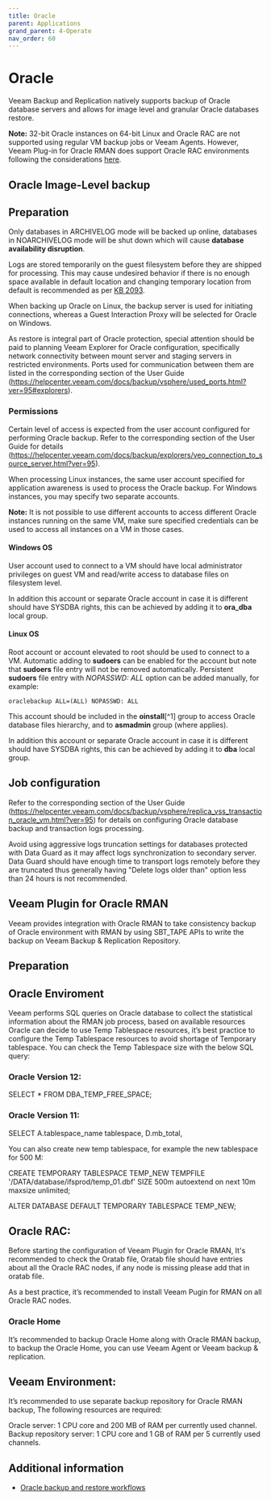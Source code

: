 ```yaml
---
title: Oracle
parent: Applications
grand_parent: 4-Operate
nav_order: 60
---
```





# Oracle

Veeam Backup and Replication natively supports backup of Oracle database servers and allows for image level and granular Oracle databases restore.

**Note:** 32-bit Oracle instances on 64-bit Linux and Oracle RAC are not supported using regular VM backup jobs or Veeam Agents. However, Veeam Plug-in for Oracle RMAN does support Oracle RAC environments following the considerations [here](https://helpcenter.veeam.com/docs/backup/plugins/oracle_environment_planning.html#rac).

## Oracle Image-Level backup

## Preparation

Only databases in ARCHIVELOG mode will be backed up online, databases in NOARCHIVELOG mode will be shut down which will cause **database availability disruption**.

Logs are stored temporarily on the guest filesystem before they are shipped for processing. This may cause undesired behavior if there is no enough space available in default location and changing temporary location from default is recommended as per [KB 2093](https://www.veeam.com/kb2093).

When backing up Oracle on Linux, the backup server is used for initiating connections, whereas a Guest Interaction Proxy will be selected for Oracle on Windows.

As restore is integral part of Oracle protection, special attention should be paid to planning Veeam Explorer for Oracle configuration, specifically network connectivity between mount server and staging servers in restricted environments. Ports used for communication between them are listed in the corresponding section of the User Guide (https://helpcenter.veeam.com/docs/backup/vsphere/used_ports.html?ver=95#explorers).

### Permissions

Certain level of access is expected from the user account configured for performing Oracle backup. Refer to the corresponding section of the User Guide for details (https://helpcenter.veeam.com/docs/backup/explorers/veo_connection_to_source_server.html?ver=95).

When processing Linux instances, the same user account specified for application awareness is used to process the Oracle backup. For Windows instances, you may specify two separate accounts.

**Note:** It is not possible to use different accounts to access different Oracle instances running on the same VM, make sure specified credentials can be used to access all instances on a VM in those cases.

#### Windows OS

User account used to connect to a VM should have local administrator privileges on guest VM and read/write access to database files on filesystem level.

In addition this account or separate Oracle account in case it is different should have SYSDBA rights, this can be achieved by adding it to **ora_dba** local group.

#### Linux OS

Root account or account elevated to root should be used to connect to a VM. Automatic adding to **sudoers** can be enabled for the account but note that **sudoers** file entry will not be removed automatically. Persistent **sudoers** file entry with *NOPASSWD: ALL* option can be added manually, for example:

    oraclebackup ALL=(ALL) NOPASSWD: ALL

This account should be included in the **oinstall**[^1] group to access Oracle database files hierarchy, and to **asmadmin** group (where applies).

In addition this account or separate Oracle account in case it is different should have SYSDBA rights, this can be achieved by adding it to **dba** local group.

## Job configuration

Refer to the corresponding section of the User Guide (https://helpcenter.veeam.com/docs/backup/vsphere/replica_vss_transaction_oracle_vm.html?ver=95) for details on configuring Oracle database backup and transaction logs processing.

Avoid using aggressive logs truncation settings for databases protected with Data Guard as it may affect logs synchronization to secondary server. Data Guard should have enough time to transport logs remotely before they are truncated thus generally having "Delete logs older than" option less than 24 hours is not recommended.

## Veeam Plugin for Oracle RMAN

Veeam provides integration with Oracle RMAN to take consistency backup of Oracle environment with RMAN by using SBT_TAPE APIs to write the backup on Veeam Backup & Replication Repository.

## Preparation

## Oracle Enviroment

Veeam performs SQL queries on Oracle database to collect the statistical information about the RMAN job process, based on available resources Oracle can decide to use Temp Tablespace resources, it’s best practice to configure the Temp Tablespace resources to avoid shortage of Temporary tablespace.
You can check the Temp Tablespace size with the below SQL query:

### Oracle Version 12:

SELECT * FROM DBA_TEMP_FREE_SPACE;

### Oracle Version 11:

SELECT   A.tablespace_name tablespace, D.mb_total,

You can also create new temp tablespace, for example the new tablespace for 500 M:

CREATE TEMPORARY TABLESPACE TEMP_NEW TEMPFILE '/DATA/database/ifsprod/temp_01.dbf' SIZE 500m autoextend on next 10m maxsize unlimited;

ALTER DATABASE DEFAULT TEMPORARY TABLESPACE TEMP_NEW;

## Oracle RAC:

Before starting the configuration of Veeam Plugin for Oracle RMAN, It's recommended to check the Oratab file, Oratab file should have entries about all the Oracle RAC nodes, if any node is missing please add that in oratab file.

As a best practice, it’s recommended to install Veeam Pugin for RMAN on all Oracle RAC nodes.

### Oracle Home

It’s recommended to backup Oracle Home along with Oracle RMAN backup, to backup the Oracle Home, you can use Veeam Agent or Veeam backup & replication.

## Veeam Environment:

It’s recommended to use separate backup repository for Oracle RMAN backup, The following resources are required:

Oracle server: 1 CPU core and 200 MB of RAM per currently used channel.
Backup repository server: 1 CPU core and 1 GB of RAM per 5 currently used channels. 


## Additional information

* [Oracle backup and restore workflows](../../anatomy/applications/oracle.md)

